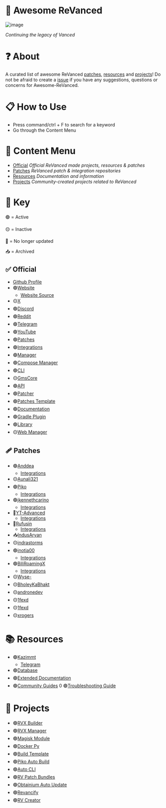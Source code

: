 # 💊 Awesome ReVanced
![image](https://github.com/user-attachments/assets/6db04751-77f4-449f-b0c0-9d4c475fcaf2)

*Continuing the legacy of Vanced*

# ❓ About
A curated list of awesome ReVanced [patches](#patches), [resources](#resources) and [projects](#projects)! Do not be afraid to create a [issue](https://github.com/Jman-Github/awesome-revanced/issues) if you have any suggestions, questions or concerns for Awesome-ReVanced.

# 📋 How to Use
 - Press command/ctrl + F to search for a keyword
 - Go through the Content Menu

# 📝 Content Menu
- [Official](#official) *Official ReVanced made projects, resources & patches*
- [Patches](#patches) *ReVanced patch & integration repositories*
- [Resources](#resources) *Documentation and information*
- [Projects](#projects) *Community-created projects related to ReVanced*

# 🔑 Key
🟢 = Active

🟡 = Inactive

🔴 = No longer updated

📥 = Archived

## ✅ Official
- [Github Profile](https://github.com/ReVanced)
- 🟢[Website](https://revanced.app/)
    - [Website Source](https://github.com/ReVanced/revanced-website)
- 🟡[X](https://x.com/revancedapp)
- 🟢[Discord](https://discord.com/invite/rF2YcEjcrT)
- 🟢[Reddit](https://www.reddit.com/r/revancedapp/)
- 🟢[Telegram](https://t.me/app_revanced)
- 🟢[YouTube](https://www.youtube.com/@ReVanced)
- 🟢[Patches](https://github.com/revanced/revanced-patches)
- 🟢[Integrations](https://github.com/revanced/revanced-integrations)
- 🟢[Manager](https://github.com/revanced/revanced-manager)
- 🟢[Compose Manager](https://github.com/ReVanced/revanced-manager/tree/compose-dev)
- 🟢[CLI](https://github.com/revanced/revanced-cli)
- 🟡[GmsCore](https://github.com/ReVanced/GmsCore)
- 🟢[API](https://github.com/revanced/revanced-api)
- 🟢[Patcher](https://github.com/revanced/revanced-patcher)
- 🟢[Patches Template](https://github.com/ReVanced/revanced-patches-template)
- 🟢[Documentation](https://github.com/ReVanced/revanced-documentation)
- 🟢[Gradle Plugin](https://github.com/ReVanced/revanced-patches-gradle-plugin)
- 🟢[Library](https://github.com/ReVanced/revanced-library)
- 🟡[Web Manager](https://github.com/ReVanced/revanced-web-manager)


## 🩹 Patches
- 🟢[Anddea](https://github.com/anddea/revanced-patches)
    - [Integrations](https://github.com/anddea/revanced-integrations)
- 🟡[Aunali321](https://github.com/Aunali321/ReVancedExperiments)
- 🟢[Piko](https://github.com/crimera/piko)
    - [Integrations](https://github.com/crimera/revanced-integrations)
- 🟢[jkennethcarino](https://github.com/jkennethcarino/privacy-revanced-patches)
    - [Integrations](https://github.com/jkennethcarino/privacy-revanced-integrations)
- 🔴[YT-Advanced](https://github.com/YT-Advanced/ReX-patches)
    - [Integrations](https://github.com/YT-Advanced/ReX-integrations)
- 🔴[Rufusin](https://github.com/rufusin/revanced-patches)
    - [Integrations](https://github.com/rufusin/revanced-integrations)
- 📥[IndusAryan](https://github.com/IndusAryan/twitter-patches)
- 🟡[indrastorms](https://github.com/indrastorms/Dropped-Patches)
- 🟢[inotia00](https://github.com/inotia00/revanced-Patches)
    - [Integrations](https://github.com/inotia00/revanced-integrations)
- 🟢[BiliRoamingX](https://github.com/BiliRoamingX/BiliRoamingX)
    - [Integrations](https://github.com/BiliRoamingX/BiliRoamingX/tree/main/integrations)
- 🟡[Wyse-](https://github.com/Wyse-/revanced-patches)
- 🟡[BholeyKaBhakt](https://github.com/BholeyKaBhakt/revanced-patches-xtra)
- 🟡[andronedev](https://github.com/andronedev/revanced-patches)
- 🟡[1fexd](https://github.com/1fexd/revanced-patches)
- 🟡[1fexd](https://github.com/pufferffish/revanced-patches-repo)
- 🟡[xrogers](https://github.com/xrogers/revanced-patches-galaxy)

# 📚 Resources
- 🟢[Kazimmt](https://kazimmt.github.io)
    - [Telegram](https://t.me/ReVanced_MMT)
- 🟢[Database](https://github.com/Sappurit/Revanced-Database)
- 🟢[Extended Documentation](https://github.com/inotia00/revanced-documentation)
- 🟢[Community Guides](https://github.com/ReVanced-Extended-Community/Community-Guides)
0 🟢[Troubleshooting Guide](https://sodawithoutsparkles.github.io/revanced-troubleshooting-guide)

# 🔨 Projects
- 🟢[RVX Builder](https://github.com/inotia00/rvx-builder)
- 🟢[RVX Manager](https://github.com/inotia00/revanced-manager)
- 🟢[Magisk Module](https://github.com/j-hc/revanced-magisk-module)
- 🟢[Docker Py](https://github.com/nikhilbadyal/docker-py-revanced)
- 🟢[Build Template](https://github.com/n0k0m3/revanced-build-template)
- 🟢[Piko Auto Build](https://github.com/crimera/twitter-apk)
- 🟢[Auto CLI](https://github.com/taku-nm/auto-cli)
- 🟢[RV Patch Bundles](https://github.com/Jman-Github/ReVanced-Patch-Bundles)
- 🟢[Obtainium Auto Update](https://rentry.co/revanced-auto-update)
- 🟢[Revancify](https://github.com/decipher3114/Revancify)
- 🟢[RV Creator](https://github.com/XDream8/revanced-creator)
